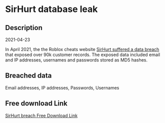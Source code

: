 # SirHurt database leak

## Description

2021-04-23

In April 2021, the the Roblox cheats website <a href="https://wearedevs.net/forum/t/20397" target="_blank" rel="noopener">SirHurt suffered a data breach</a> that exposed over 90k customer records. The exposed data included email and IP addresses, usernames and passwords stored as MD5 hashes.

## Breached data

Email addresses, IP addresses, Passwords, Usernames

## Free download Link

[SirHurt breach Free Download Link](https://tinyurl.com/2b2k277t)